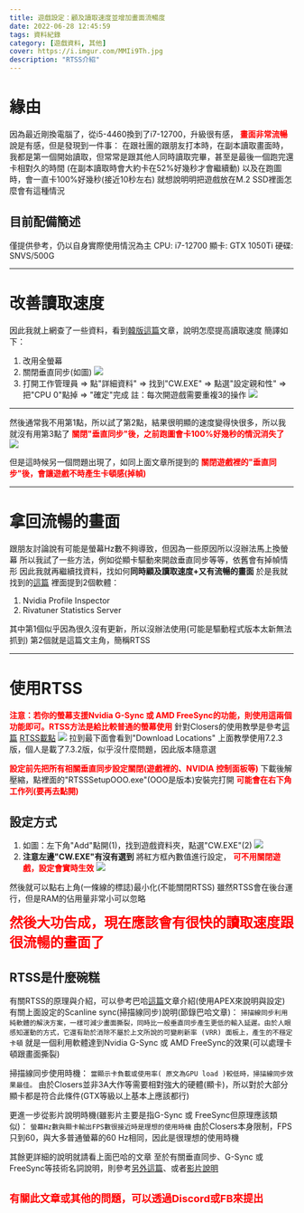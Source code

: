 ```yaml
---
title: 遊戲設定：顧及讀取速度並增加畫面流暢度
date: 2022-06-28 12:45:59
tags: 資料紀錄
category: [遊戲資料, 其他]
cover: https://i.imgur.com/MMIi9Th.jpg
description: "RTSS介紹"
---
```


# 緣由
因為最近剛換電腦了，從i5-4460換到了i7-12700，升級很有感， **<font color=#ff0000>畫面非常流暢</font>**
說是有感，但是發現到一件事：
在跟社團的跟朋友打本時，在副本讀取畫面時，
我都是第一個開始讀取，但常常是跟其他人同時讀取完畢，甚至是最後一個跑完還卡相對久的時間
(在副本讀取時會大約卡在52%好幾秒才會繼續動)
以及在跑圖時，會一直卡100%好幾秒(接近10秒左右)
就想說明明把遊戲放在M.2 SSD裡面怎麼會有這種情況
## 目前配備簡述
僅提供參考，仍以自身實際使用情況為主
CPU: i7-12700
顯卡: GTX 1050Ti
硬碟: SNVS/500G

---

# 改善讀取速度
因此我就上網查了一些資料，看到[韓版這篇](https://closers.nexon.com/Community/Tip/View?n4ArticleSN=19398)文章，說明怎麼提高讀取速度
簡譯如下：
1. 改用全螢幕
1. 關閉垂直同步(如圖)
![](https://i.imgur.com/qJHfRFu.png)
1. 打開工作管理員 => 點"詳細資料" => 找到"CW.EXE" => 點選"設定親和性" => 把"CPU 0"點掉 => "確定"完成
註：每次開遊戲需要重複3的操作
![](https://i.imgur.com/U20MJ8G.png)

---

然後通常我不用第1點，所以試了第2點，結果很明顯的速度變得快很多，所以我就沒有用第3點了
**<font color=#ff0000>關閉"垂直同步"後，之前跑圖會卡100%好幾秒的情況消失了</font>**
![](https://i.imgur.com/GZ7yNDD.png)

但是這時候另一個問題出現了，如同上面文章所提到的
**<font color=#ff0000>關閉遊戲裡的"垂直同步"後，會讓遊戲不時產生卡頓感(掉幀)</font>**

---

# 拿回流暢的畫面
跟朋友討論說有可能是螢幕Hz數不夠導致，但因為一些原因所以沒辦法馬上換螢幕
所以我試了一些方法，例如從顯卡驅動來開啟垂直同步等等，依舊會有掉幀情形
因此我就再繼續找資料，找如何**同時顧及讀取速度+又有流暢的畫面**
於是我就找到的[這篇](http://closers.nexon.com/Community/Tip/View?n4ArticleSN=19371)
裡面提到2個軟體：
1. Nvidia Profile Inspector
1. Rivatuner Statistics Server

其中第1個似乎因為很久沒有更新，所以沒辦法使用(可能是驅動程式版本太新無法抓到)
第2個就是這篇文主角，簡稱RTSS

---

# 使用RTSS
**<font color=#ff0000>注意：若你的螢幕支援Nvidia G-Sync 或 AMD FreeSync的功能，則使用這兩個功能即可。RTSS方法是給比較普通的螢幕使用</font>**
針對Closers的使用教學是參考[這篇](https://gall.dcinside.com/board/view/?id=closers&no=8945992)
[RTSS載點](https://www.guru3d.com/files-details/rtss-rivatuner-statistics-server-download.html)
![](https://i.imgur.com/bXjKUL0.png)
拉到最下面會看到"Download Locations"
上面教學使用7.2.3版，個人是載了7.3.2版，似乎沒什麼問題，因此版本隨意選

**<font color=#ff0000>設定前先把所有相關垂直同步設定關閉(遊戲裡的、NVIDIA 控制面板等)</font>**
下載後解壓縮，點裡面的"RTSSSetupOOO.exe"(OOO是版本)安裝完打開
**<font color=#ff0000>可能會在右下角工作列(要再去點開)</font>**
## 設定方式
1. 如圖：左下角"Add"點開(1)，找到遊戲資料夾，點選"CW.EXE"(2)
![](https://i.imgur.com/5ySxFjG.jpg)
1. **注意左邊"CW.EXE"有沒有選到**
將紅方框內數值進行設定， **<font color=#ff0000>可不用關閉遊戲，設定會實時生效</font>**
![](https://i.imgur.com/MMIi9Th.jpg)

然後就可以點右上角(一條線的標誌)最小化(不能關閉RTSS)
雖然RTSS會在後台運行，但是RAM的佔用量非常小可以忽略

**<font color=#ff0000 size=5>然後大功告成，現在應該會有很快的讀取速度跟很流暢的畫面了</font>**

## RTSS是什麼碗糕
有關RTSS的原理與介紹，可以參考巴哈[這篇](https://forum.gamer.com.tw/Co.php?bsn=36072&sn=32315)文章介紹(使用APEX來說明與設定)
有關上面設定的Scanline sync(掃描線同步)說明(節錄巴哈文章)：
`掃描線同步利用純軟體的解決方案，一樣可減少畫面撕裂，同時比一般垂直同步產生更低的輸入延遲。由於人眼感知運動的方式，它還有助於消除不屬於上文所說的可變刷新率 (VRR) 面板上，產生的不穩定卡頓`
就是一個利用軟體達到Nvidia G-Sync 或 AMD FreeSync的效果(可以處理卡頓跟畫面撕裂)

掃描線同步使用時機：
`當顯示卡負載或使用率( 原文為GPU load )較低時，掃描線同步效果最佳。`
由於Closers並非3A大作等需要相對強大的硬體(顯卡)，所以對於大部分顯卡都是符合此條件(GTX等級以上基本上應該都行)

更進一步從影片說明時機(雖影片主要是指G-Sync 或 FreeSync但原理應該類似)：
`螢幕Hz數與顯卡輸出FPS數很接近時是理想的使用時機`
由於Closers本身限制，FPS只到60，與大多普通螢幕的60 Hz相同，因此是很理想的使用時機

其餘更詳細的說明就請看上面巴哈的文章
至於有關垂直同步、G-Sync 或 FreeSync等技術名詞說明，則參考[另外這篇](https://forum.gamer.com.tw/Co.php?bsn=60030&sn=2083384)、或者[影片說明](https://youtu.be/dnsPyyaNCWc)

**<font color=#ff0000 size=4>有關此文章或其他的問題，可以透過Discord或FB來提出</font>**
---